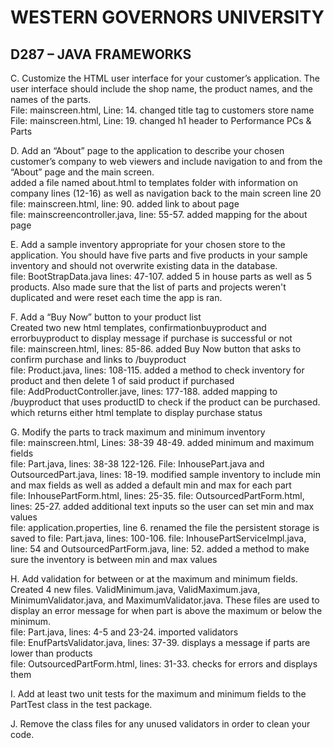 

# WESTERN GOVERNORS UNIVERSITY 
## D287 – JAVA FRAMEWORKS
C.  Customize the HTML user interface for your customer’s application. The user interface should include the shop name, the product names, and the names of the parts.  
File: mainscreen.html, Line: 14. changed title tag to customers store name  
File: mainscreen.html, Line: 19. changed h1 header to Performance PCs & Parts

D.  Add an “About” page to the application to describe your chosen customer’s company to web viewers and include navigation to and from the “About” page and the main screen.  
added a file named about.html to templates folder with information on company lines (12-16) as well as navigation back to the main screen line 20  
file: mainscreen.html, line: 90. added link to about page  
file: mainscreencontroller.java, line: 55-57. added mapping for the about page
 
E.  Add a sample inventory appropriate for your chosen store to the application. You should have five parts and five products in your sample inventory and should not overwrite existing data in the database.  
file: BootStrapData.java lines: 47-107. added 5 in house parts as well as 5 products. Also made sure that the list of parts and projects weren't duplicated and were reset each time the app is ran.

F.  Add a “Buy Now” button to your product list  
Created two new html templates, confirmationbuyproduct and errorbuyproduct to display message if purchase is successful or not  
file: mainscreen.html, lines: 85-86. added Buy Now button that asks to confirm purchase and links to /buyproduct  
file: Product.java, lines: 108-115. added a method to check inventory for product and then delete 1 of said product if purchased  
file: AddProductController.jave, lines: 177-188. added mapping to /buyproduct that uses productID to check if the product can be purchased. which returns either html template to display purchase status

G.  Modify the parts to track maximum and minimum inventory  
file: mainscreen.html, Lines: 38-39 48-49. added minimum and maximum fields  
file: Part.java, lines: 38-38 122-126. File: InhousePart.java and OutsourcedPart.java, lines: 18-19. modified sample inventory to include min and max fields as well as added a default min and max for each part  
file: InhousePartForm.html, lines: 25-35. file: OutsourcedPartForm.html, lines: 25-27. added additional text inputs so the user can set min and max values  
file: application.properties, line 6. renamed the file the persistent storage is saved to
file: Part.java, lines: 100-106. file: InhousePartServiceImpl.java, line: 54 and OutsourcedPartForm.java, line: 52. added a method to make sure the inventory is between min and max values

H.  Add validation for between or at the maximum and minimum fields.  
Created 4 new files. ValidMinimum.java, ValidMaximum.java, MinimumValidator.java, and MaximumValidator.java. These files are used to display an error message for when part is above the maximum or below the minimum.  
file: Part.java, lines: 4-5 and 23-24. imported validators  
file: EnufPartsValidator.java, lines: 37-39. displays a message if parts are lower than products  
file: OutsourcedPartForm.html, lines: 31-33. checks for errors and displays them

I.  Add at least two unit tests for the maximum and minimum fields to the PartTest class in the test package.  


J.  Remove the class files for any unused validators in order to clean your code.
